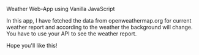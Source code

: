 Weather Web-App using Vanilla JavaScript


In this app, I have fetched the data from openweathermap.org  for current weather report and according to the weather the background will change.
You have to use your API to see the weather report.


Hope you'll like this!

